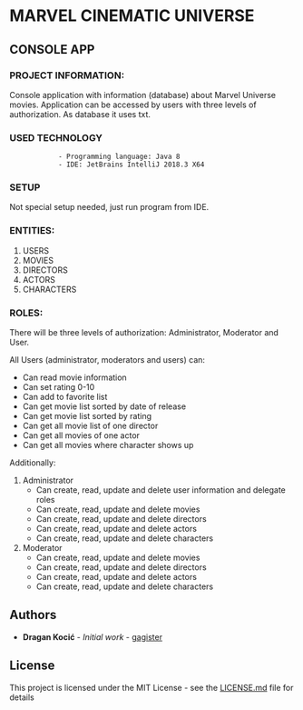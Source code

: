 # MARVEL CINEMATIC UNIVERSE
## CONSOLE APP
 
### PROJECT INFORMATION:
Console application with information (database) about Marvel Universe movies.
Application can be accessed by users with three levels of authorization.
As database it uses txt.
 
### USED TECHNOLOGY
            	- Programming language: Java 8
            	- IDE: JetBrains IntelliJ 2018.3 X64

### SETUP	
Not special setup needed, just run program from IDE.
 
### ENTITIES:
1. USERS  
2. MOVIES
3. DIRECTORS
4. ACTORS
5. CHARACTERS
 
### ROLES:
There will be three levels of authorization: Administrator, Moderator and User.

All Users (administrator, moderators and users) can:
* Can read movie information
* Can set rating 0-10
* Can add to favorite list
* Can get movie list sorted by date of release
* Can get movie list sorted by rating
* Can get all movie list of one director
* Can get all movies of one actor
* Can get all movies where character shows up

Additionally:

1. Administrator
	* Can create, read, update and delete user information and delegate roles
	* Can create, read, update and delete movies
	* Can create, read, update and delete directors
	* Can create, read, update and delete actors
	* Can create, read, update and delete characters    
2. Moderator
	* Can create, read, update and delete movies
	* Can create, read, update and delete directors
	* Can create, read, update and delete actors
	* Can create, read, update and delete characters

## Authors

* **Dragan Kocić** - *Initial work* - [gagister](https://github.com/gagister)

## License

This project is licensed under the MIT License - see the [LICENSE.md](LICENSE.md) file for details

